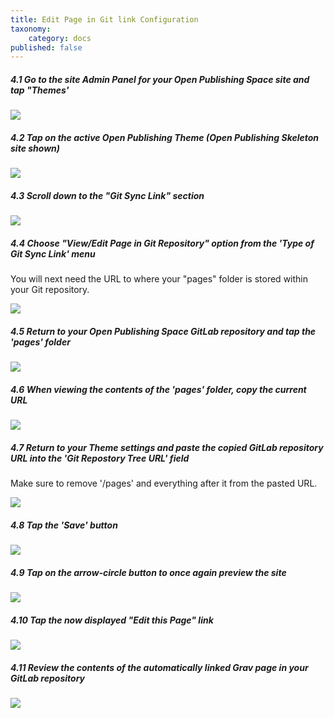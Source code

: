```yaml
---
title: Edit Page in Git link Configuration
taxonomy:
    category: docs
published: false
---
```


##### 4.1 Go to the site Admin Panel for your Open Publishing Space site and tap "Themes'

![](../../images/open-publishing-space-install-and-configure-on-reclaim-hosting/go-to-the-site-admin-panel-for-your-open-publishing-space-site-and-tap--themes-.png)

##### 4.2 Tap on the active Open Publishing Theme (Open Publishing Skeleton site shown)

![](../../images/open-publishing-space-install-and-configure-on-reclaim-hosting/tap-on-the-active-open-publishing-theme--open-publishing-skeleton-site-shown-.png)

##### 4.3 Scroll down to the "Git Sync Link" section

![](../../images/open-publishing-space-install-and-configure-on-reclaim-hosting/scroll-down-to-the--git-sync-link--section.png)

##### 4.4 Choose "View/Edit Page in Git Repository" option from the 'Type of Git Sync Link' menu

You will next need the URL to where your "pages" folder is stored within your Git repository.


![](../../images/open-publishing-space-install-and-configure-on-reclaim-hosting/choose--view-edit-page-in-git-repository--option-from-the--type-of-git-sync-link--menu.png)

##### 4.5 Return to your Open Publishing Space GitLab repository and tap the 'pages' folder

![](../../images/open-publishing-space-install-and-configure-on-reclaim-hosting/return-to-your-open-publishing-space-gitlab-repository-and-tap-the--pages--folder.png)

##### 4.6 When viewing the contents of the 'pages' folder, copy the current URL

![](../../images/open-publishing-space-install-and-configure-on-reclaim-hosting/when-viewing-the-contents-of-the--pages--folder--copy-the-current-url.png)

##### 4.7 Return to your Theme settings and paste the copied GitLab repository URL into the 'Git Repostory Tree URL' field

Make sure to remove '/pages' and everything after it from the pasted URL.


![](../../images/open-publishing-space-install-and-configure-on-reclaim-hosting/return-to-your-theme-settings-and-paste-the-copied-gitlab-repository-url-into-the--git-repostory-tre.png)

##### 4.8 Tap the 'Save' button

![](../../images/open-publishing-space-install-and-configure-on-reclaim-hosting/tap-the--save--button-1.png)

##### 4.9 Tap on the arrow-circle button to once again preview the site

![](../../images/open-publishing-space-install-and-configure-on-reclaim-hosting/tap-on-the-arrow-circle-button-to-once-again-preview-the-site-1.png)

##### 4.10 Tap the now displayed "Edit this Page" link

![](../../images/open-publishing-space-install-and-configure-on-reclaim-hosting/tap-the-now-displayed--edit-this-page--link.png)

##### 4.11 Review the contents of the automatically linked Grav page in your GitLab repository

![](../../images/open-publishing-space-install-and-configure-on-reclaim-hosting/review-the-contents-of-the-automatically-linked-grav-page-in-your-gitlab-repository.png)
